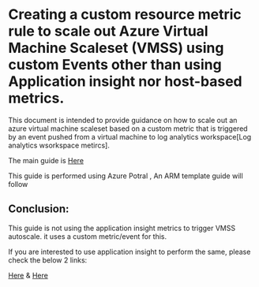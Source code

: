 # Creating a custom resource metric rule to scale out Azure Virtual Machine Scaleset (VMSS) using custom Events other than using Application insight nor host-based metrics.


This document is intended to provide guidance on how to scale out an azure virtual machine scaleset based on a custom metric that is triggered by an event pushed from a virtual machine to log analytics workspace[Log analytics wsorkspace metircs].

The main guide is [Here](VMSScustomMetricLogAnalytics.md)

This guide is performed using Azure Potral , An ARM template guide will follow

## Conclusion:

This guide is not using the application insight metrics to trigger VMSS autoscale. it uses a custom metric/event for this.

If you are interested to use application insight to perform the same, please check the below 2 links:<br>

[Here](https://docs.microsoft.com/en-us/azure/virtual-machine-scale-sets/virtual-machine-scale-sets-autoscale-overview#application-level-metrics-with-app-insights) & [Here](https://docs.microsoft.com/en-us/azure/azure-monitor/app/java-in-process-agent)

